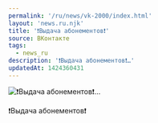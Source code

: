 ```yaml
---
permalink: '/ru/news/vk-2000/index.html'
layout: 'news.ru.njk'
title: '❗️Выдача абонементов❗️'
source: ВКонтакте
tags:
  - news_ru
description: '❗️Выдача абонементов❗️…'
updatedAt: 1424360431
---
```

![❗️Выдача абонементов❗️…](https://sun9-29.userapi.com/impf/c623428/v623428303/1f714/fcTJixi2hKs.jpg?size=643x960&quality=96&proxy=1&sign=117e99c62f612bfe6ec1328bb9ca764c&c_uniq_tag=t4vZXXIg_4QMF8zIn6YuOUon3cktAGvAvv-XrDE58Jc&type=album)

❗️Выдача абонементов❗️
